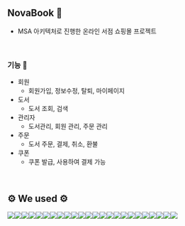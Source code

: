 ## NovaBook 📕 

- MSA 아키텍처로 진행한 온라인 서점 쇼핑몰 프로젝트
<br>
  
### 기능 🎈
-  회원
    - 회원가입, 정보수정, 탈퇴, 마이페이지
- 도서
    - 도서 조회, 검색
- 관리자
    - 도서관리, 회원 관리, 주문 관리
- 주문
   - 도서 주문, 결제, 취소, 환불
- 쿠폰
   - 쿠폰 발급, 사용하여 결제 가능 


<!--

**Here are some ideas to get you started:**

🙋‍♀️ A short introduction - what is your organization all about?
🌈 Contribution guidelines - how can the community get involved?
👩‍💻 Useful resources - where can the community find your docs? Is there anything else the community should know?
🍿 Fun facts - what does your team eat for breakfast?
🧙 Remember, you can do mighty things with the power of [Markdown](https://docs.github.com/github/writing-on-github/getting-started-with-writing-and-formatting-on-github/basic-writing-and-formatting-syntax)
-->

<br>

## ⚙️ We used ⚙️
<div style="display:flex; flex-direction:row;">
    <img src="https://img.shields.io/badge/Java-007396?style=for-the-badge&logo=Java&logoColor=white"> 
    <img src="https://img.shields.io/badge/Spring Boot-6DB33F?style=for-the-badge&logo=spring boot&logoColor=white"> 
    <img src="https://img.shields.io/badge/mysql-4479A1?style=for-the-badge&logo=mysql&logoColor=white"> 
    <img src="https://img.shields.io/badge/redis-%23DD0031.svg?style=for-the-badge&logo=redis&logoColor=white">
    <img src="https://img.shields.io/badge/JWT-black?style=for-the-badge&logo=JSON%20web%20tokens">
    <img src="https://img.shields.io/badge/Rabbitmq-FF6600?style=for-the-badge&logo=rabbitmq&logoColor=white">
    <br>
    <img src="https://img.shields.io/badge/linux-FCC624?style=for-the-badge&logo=linux&logoColor=black"> 
    <img src="https://img.shields.io/badge/apache tomcat-F8DC75?style=for-the-badge&logo=apachetomcat&logoColor=black">
    <img src="https://img.shields.io/badge/nginx-%23009639.svg?style=for-the-badge&logo=nginx&logoColor=white">
    <br>
    <img src="https://img.shields.io/badge/html5-%23E34F26.svg?style=for-the-badge&logo=html5&logoColor=white"> 
    <img src="https://img.shields.io/badge/css3-%231572B6.svg?style=for-the-badge&logo=css3&logoColor=white"> 
    <img src="https://img.shields.io/badge/javascript-%23323330.svg?style=for-the-badge&logo=javascript&logoColor=%23F7DF1E"> 
    <img src="https://img.shields.io/badge/bootstrap-%238511FA.svg?style=for-the-badge&logo=bootstrap&logoColor=white">
    <img src="https://img.shields.io/badge/Thymeleaf-%23005C0F.svg?style=for-the-badge&logo=Thymeleaf&logoColor=white">
    <img src="https://img.shields.io/badge/jquery-%230769AD.svg?style=for-the-badge&logo=jquery&logoColor=white">
    <br>
    <img src="https://img.shields.io/badge/github%20actions-%232671E5.svg?style=for-the-badge&logo=githubactions&logoColor=white">
    <img src="https://img.shields.io/badge/IntelliJIDEA-000000.svg?style=for-the-badge&logo=intellij-idea&logoColor=white">
    <img src="https://img.shields.io/badge/Hibernate-59666C?style=for-the-badge&logo=Hibernate&logoColor=white">
    <img src="https://img.shields.io/badge/SonarQube-black?style=for-the-badge&logo=sonarqube&logoColor=4E9BCD">
    <img src="https://img.shields.io/badge/-Swagger-%23Clojure?style=for-the-badge&logo=swagger&logoColor=white">
    <img src="https://img.shields.io/badge/Postman-FF6C37?style=for-the-badge&logo=postman&logoColor=white">
    <img src="https://img.shields.io/badge/github-%23121011.svg?style=for-the-badge&logo=github&logoColor=white">
    <img src="https://img.shields.io/badge/-ElasticSearch-005571?style=for-the-badge&logo=elasticsearch">
    <img src="https://img.shields.io/badge/yaml-%23ffffff.svg?style=for-the-badge&logo=yaml&logoColor=151515">
  
</div><br>
